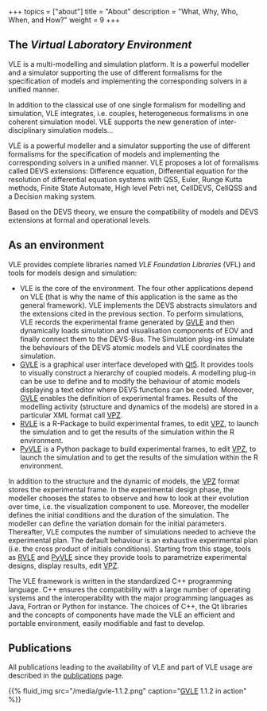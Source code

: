 +++
topics = ["about"]
title = "About"
description = "What, Why, Who, When, and How?"
weight = 9
+++

## The _Virtual Laboratory Environment_

VLE is a multi-modelling and simulation platform. It is a powerful modeller
and a simulator supporting the use of different formalisms for the
specification of models and implementing the corresponding solvers in a unified
manner.

In addition to the classical use of one single formalism for modelling and
simulation, VLE integrates, i.e. couples, heterogeneous formalisms in one
coherent simulation model. VLE supports the new generation of inter-
disciplinary simulation models…

VLE is a powerful modeller and a simulator supporting the use of different
formalisms for the specification of models and implementing the corresponding
solvers in a unified manner. VLE proposes a lot of formalisms called DEVS
extensions: Difference equation, Differential equation for the resolution of
differential equation systems with QSS, Euler, Runge Kutta methods, Finite
State Automate, High level Petri net, CellDEVS, CellQSS and a Decision making
system.

Based on the DEVS theory, we ensure the compatibility of models and DEVS
extensions at formal and operational levels.

## As an environment

VLE provides complete libraries named *VLE Foundation Libraries* (VFL) and
tools for models design and simulation:

- VLE is the core of the environment. The four other applications depend on
  VLE (that is why the name of this application is the same as the general
  framework). VLE implements the DEVS abstracts simulators and the extensions
  cited in the previous section. To perform simulations, VLE records the
  experimental frame generated by [GVLE] and then dynamically loads simulation
  and visualisation components of EOV and finally connect them to the DEVS-Bus.
  The Simulation plug-ins simulate the behaviours of the DEVS atomic models and
  VLE coordinates the simulation.
- [GVLE] is a graphical user interface developed with [Qt5]. It provides tools to visually construct
  a hierarchy of coupled models. A modelling plug-in can be use to define and
  to modify the behaviour of atomic models displaying a text editor where DEVS
  functions can be coded. Moreover, [GVLE] enables the definition of
  experimental frames. Results of the modelling activity (structure and
  dynamics of the models) are stored in a particular XML format call [VPZ].
- [RVLE] is a R-Package to build experimental frames, to edit [VPZ], to launch
  the simulation and to get the results of the simulation within the R
  environment.
- [PyVLE] is a Python package to build experimental frames, to edit [VPZ], to
  launch the simulation and to get the results of the simulation within the R
  environment.

In addition to the structure and the dynamic of models, the [VPZ] format stores
the experimental frame. In the experimental design phase, the modeller chooses
the states to observe and how to look at their evolution over time, i.e. the
visualization component to use. Moreover, the modeller defines the initial
conditions and the duration of the simulation. The modeller can define the
variation domain for the initial parameters. Thereafter, VLE computes the
number of simulations needed to achieve the experimental plan. The default
behaviour is an exhaustive experimental plan (i.e. the cross product of
initials conditions). Starting from this stage, tools as [RVLE] and [PyVLE]
since they provide tools to parametrize experimental designs, display results,
edit [VPZ].

The VLE framework is written in the standardized C++ programming language. C++
ensures the compatibility with a large number of operating systems and the
interoperability with the major programming languages as Java, Fortran or
Python for instance. The choices of C++, the Qt libraries and the concepts of
components have made the VLE an efficient and portable environment, easily
modifiable and fast to develop.

## Publications

All publications leading to the availability of VLE and part of
VLE usage are described in the [publications](publications)
page.

{{% fluid_img src="/media/gvle-1.1.2.png" caption="[GVLE] 1.1.2 in action" %}}

[GVLE]: ../documentation/users/gvle
[RVLE]: ../documentation/users/rvle
[PyVLE]: ../documentation/users/pyvle
[VPZ]: ../documentation/dev/vpz-format
[Qt5]: https://www.qt.io/
